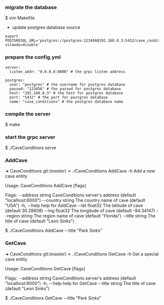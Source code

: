 ### migrate the database

$ vim Makefile

- update postgres database source
```
export POSTGRESQL_URL='postgres://postgres:123456@192.168.0.3:5432/cave_conditions?sslmode=disable'
```

### prepare the config.yml

```
server:
  listen_addr: "0.0.0.0:8000" # the grpc listen address

postgres:
  user: "postgres" # the username for postgres database
  passwd: "123456" # the passwd for postgres database
  host: "192.168.0.3" # the host for postgres database
  port: "5432" # the port for postgres database
  name: "cave_conditions" # the postgres database name
```

### compile the server

$ make

### start the grpc server

$ ./CaveConditions serve

### AddCave
➜  CaveConditions git:(master) ✗ ./CaveConditions AddCave -h
Add a new cave entity

Usage:
  CaveConditions AddCave [flags]

Flags:
      --address string   CaveConditions server's address (default "localhost:8000")
      --country string   The country name of cave (default "USA")
  -h, --help             help for AddCave
      --lat float32      The latitude of cave (default 30.28608)
      --lng float32      The longitude of cave (default -84.34147)
      --region string    The region name of cave (default "Florida")
      --title string     The title of cave (default "Leon Sinks")

$ ./CaveConditions AddCave --title  "Park Sinks"

### GetCave

➜  CaveConditions git:(master) ✗ ./CaveConditions GetCave -h
Get a special cave entity

Usage:
  CaveConditions GetCave [flags]

Flags:
      --address string   CaveConditions server's address (default "localhost:8000")
  -h, --help             help for GetCave
      --title string     The title of cave (default "Leon Sinks")

$ ./CaveConditions GetCave --title  "Park Sinks"